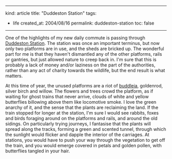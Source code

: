 -----
kind: article
title: "Duddeston Station"
tags:
- life
created_at: 2004/08/16
permalink: duddeston-station
toc: false
-----

<p>One of the highlights of my new daily commute is passing through <a href="http://www.railaroundbirmingham.co.uk/Stations/duddeston.php" title="Some nice photos of the station by Andrew Doherty">Duddeston Station</a>. The station was once an important terminus, but now only two platforms are in use, and the sheds are bricked up. The wonderful part for me is that they haven't dismantled any of the other platforms, rails or gantries, but just allowed nature to creep back in. I'm sure that this is probably a lack of money and/or laziness on the part of the authorities, rather than any act of charity towards the wildlife, but the end result is what matters.</p><p>At this time of year, the unused platforms are a riot of <a href="http://www.botany.com/buddleia.html">buddleia</a>, goldenrod, silver birch and willow. The flowers and trees crowd the platform, as if waiting for ghost trains that never arrive, clouds of white and yellow butterflies billowing above them like locomotive smoke. I love the green anarchy of it, and the sense that the plants are reclaiming the land. If the train stopped for longer at the station, I'm sure I would see rabbits, foxes and birds foraging around on the platforms and rails, and around the old sidings. On particularly trying journeys, I fantasise that the plants will spread along the tracks, forming a green and scented tunnel, through which the sunlight would flicker and dapple the interior of the carriages. At stations, you would have to push your way through the vegetation to get off the train, and you would emerge covered in petals and golden pollen, with butterflies tangled in your hair.</p>


